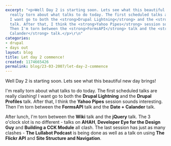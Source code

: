 ```yaml
---
excerpt: "<p>Well Day 2 is starting soon. Lets see what this beautiful new day brings!</p>\r\n<p>I'm
  really torn about what talks to do today. The first scheduled talks are really clashing!
  I want go to both the <strong>Drupal Lightning</strong> and the <strong>Drupal Profiles</strong>
  talk. After that, I think the <strong>Yahoo Pipes</strong> session sounds interesting.
  Then I'm torn between the <strong>FormsAPI</strong> talk and the <strong>Date +
  Calander</strong> talk.</p>\r\n"
categories:
- drupal
- days out
layout: blog
title: Let day 2 commence!
created: 1174665426
permalink: blog/23-03-2007/let-day-2-commence
---
```

<p>Well Day 2 is starting soon. Lets see what this beautiful new day brings!</p>
<p>I'm really torn about what talks to do today. The first scheduled talks are really clashing! I want go to both the <strong>Drupal Lightning</strong> and the <strong>Drupal Profiles</strong> talk. After that, I think the <strong>Yahoo Pipes</strong> session sounds interesting. Then I'm torn between the <strong>FormsAPI</strong> talk and the <strong>Date + Calander</strong> talk.</p>
<!--break-->
<p>After lunch, I'm torn between the <strong>Wiki</strong> talk and the <strong>jQuery</strong> talk. The 3 o'clock slot is no different - talks on <strong>AHAH</strong>, <strong>Developer Eye for the Design Guy</strong> and <strong>Building a CCK Module</strong> all clash. The last session has just as many clashes - <strong>The Lullabot Podcast</strong> is being done as well as a talk on using <strong>The Flickr API</strong> and <strong>Site Structure and Navigation</strong>.</p>
